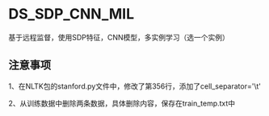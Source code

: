 # DS_SDP_CNN_MIL
基于远程监督，使用SDP特征，CNN模型，多实例学习（选一个实例）



## 注意事项
1、在NLTK包的stanford.py文件中，修改了第356行，添加了cell_separator='\t'

2、从训练数据中删除两条数据，具体删除内容，保存在train_temp.txt中
